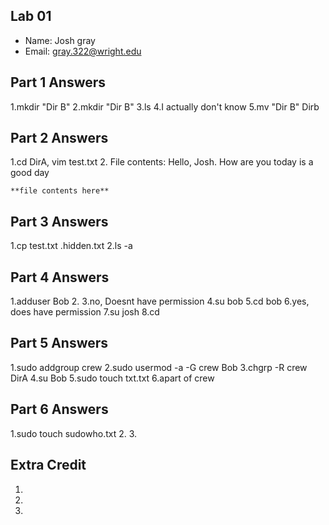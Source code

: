 ## Lab 01

- Name: Josh gray
- Email: gray.322@wright.edu

## Part 1 Answers

1.mkdir "Dir B"
2.mkdir "Dir B"
3.ls
4.I actually don't know
5.mv "Dir B" Dirb

## Part 2 Answers

1.cd DirA, vim test.txt
2. File contents:  Hello, Josh. How
are you
today is a good day

```
**file contents here**
```

## Part 3 Answers

1.cp test.txt .hidden.txt
2.ls -a

## Part 4 Answers

1.adduser Bob
2.
3.no, Doesnt have permission
4.su bob
5.cd bob
6.yes, does have permission
7.su josh
8.cd

## Part 5 Answers

1.sudo addgroup crew
2.sudo usermod -a -G crew Bob
3.chgrp -R crew DirA
4.su Bob
5.sudo touch txt.txt
6.apart of crew

## Part 6 Answers

1.sudo touch sudowho.txt
2.
3.

## Extra Credit

1.
2.
3.
